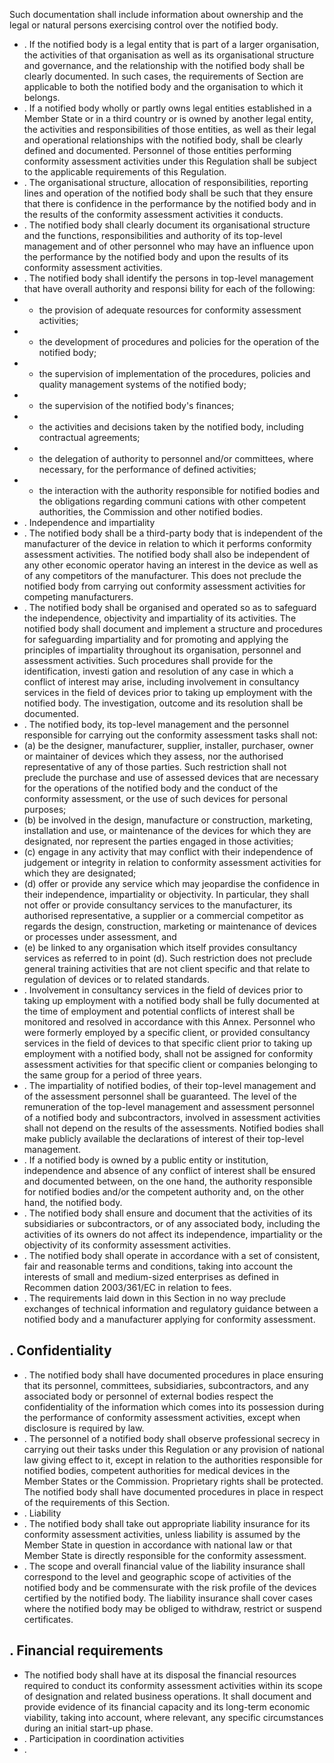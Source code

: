 Such  documentation  shall  include  information  about  ownership  and  the  legal  or  natural persons exercising control over  the notified body.
- .   If  the  notified  body  is  a  legal  entity  that  is  part  of  a  larger  organisation,  the  activities  of  that  organisation  as  well as  its  organisational  structure  and  governance,  and  the  relationship  with  the  notified  body  shall  be  clearly documented.  In  such  cases,  the  requirements  of  Section    are  applicable  to  both  the  notified  body  and  the organisation to which it belongs.
- .   If  a  notified  body  wholly  or  partly  owns  legal  entities  established  in  a  Member  State  or  in  a  third  country  or  is owned  by  another  legal  entity,  the  activities  and  responsibilities  of  those  entities,  as  well  as  their  legal  and operational  relationships  with  the  notified  body,  shall  be  clearly  defined  and  documented.  Personnel  of  those entities  performing  conformity  assessment  activities  under  this  Regulation  shall  be  subject  to  the  applicable requirements of this Regulation.
- .   The organisational structure, allocation of responsibilities, reporting lines and operation of  the notified body shall be  such  that  they  ensure  that  there  is  confidence  in  the  performance  by  the  notified  body  and  in  the  results  of the conformity assessment activities it conducts.
- .   The  notified  body  shall  clearly  document  its  organisational  structure  and  the  functions,  responsibilities  and authority of  its  top-level  management  and  of other  personnel  who  may  have  an  influence  upon  the  performance by the notified body and upon the results of its conformity assessment activities.
- . The  notified  body  shall  identify  the  persons  in  top-level  management  that  have  overall  authority  and  responsi­ bility for each of  the following:
- -  the provision of adequate resources for conformity assessment activities;
- -  the development of procedures and policies for the operation of the notified body;
- -  the supervision of implementation of the procedures, policies and quality management systems of the notified body;
- -  the supervision of the notified body's finances;
- -  the activities and decisions taken by the notified body, including contractual agreements;
- -  the  delegation  of  authority  to  personnel  and/or  committees,  where  necessary,  for  the  performance  of  defined activities;
- - the  interaction  with  the  authority  responsible  for  notified  bodies  and  the  obligations  regarding  communi­ cations with other competent authorities, the Commission and other notified bodies.
- . Independence and impartiality
- .   The  notified  body  shall  be  a  third-party  body  that  is  independent  of  the  manufacturer  of  the  device  in  relation  to which  it  performs  conformity  assessment  activities.  The  notified  body  shall  also  be  independent  of  any  other economic operator having  an  interest  in  the  device  as  well  as  of  any competitors  of  the  manufacturer.  This  does not preclude the notified body from carrying out conformity assessment activities for competing manufacturers.
- .   The notified body  shall  be  organised  and  operated so as to  safeguard the independence,  objectivity  and impartiality  of  its  activities.  The  notified  body  shall  document  and  implement  a  structure  and  procedures  for safeguarding impartiality and for promoting and applying the principles of impartiality throughout its organisation,  personnel  and  assessment  activities.  Such  procedures  shall  provide  for  the  identification,  investi­ gation  and  resolution  of  any  case  in  which  a  conflict  of  interest  may  arise,  including  involvement  in  consultancy services  in  the  field  of  devices  prior  to  taking  up  employment  with  the  notified  body.  The  investigation,  outcome and its resolution shall be documented.
- .   The  notified  body,  its  top-level  management  and  the  personnel  responsible  for  carrying  out  the  conformity assessment tasks shall not:
- (a)   be  the  designer,  manufacturer,  supplier,  installer,  purchaser,  owner  or  maintainer of  devices  which they  assess, nor  the  authorised representative of any of  those parties. Such restriction shall not preclude the purchase and use  of  assessed  devices  that  are  necessary  for  the  operations  of  the  notified  body  and  the  conduct  of  the conformity assessment, or the use of such devices for personal purposes;
- (b)   be  involved  in  the  design,  manufacture  or  construction,  marketing,  installation  and  use,  or  maintenance  of the devices for  which they are designated, nor represent the parties engaged in those activities;
- (c)   engage  in  any  activity  that  may  conflict  with  their  independence  of  judgement  or  integrity  in  relation  to conformity assessment activities for which they are designated;
- (d)   offer  or  provide  any  service  which  may  jeopardise  the  confidence  in  their  independence,  impartiality  or objectivity. In particular, they  shall not  offer or provide  consultancy  services to the manufacturer,  its authorised representative, a supplier or a commercial  competitor  as regards the design, construction, marketing or maintenance of devices or processes under assessment, and
- (e)   be  linked  to  any  organisation  which  itself  provides  consultancy  services  as  referred  to  in  point  (d).  Such restriction  does  not  preclude general  training activities  that are  not  client  specific  and  that  relate  to regulation of devices or  to related standards.
- .   Involvement  in  consultancy  services  in  the  field  of  devices  prior  to  taking  up  employment  with  a  notified  body shall  be  fully  documented  at  the  time  of  employment  and  potential  conflicts  of  interest  shall  be  monitored  and resolved  in  accordance  with  this  Annex.  Personnel  who were  formerly employed  by a  specific  client,  or  provided consultancy  services  in  the  field  of  devices  to  that  specific  client  prior  to  taking  up  employment  with  a  notified body, shall not be assigned for conformity assessment activities for  that specific  client or companies belonging to the same group for a period of three years.
- .   The  impartiality  of  notified  bodies,  of  their  top-level  management  and  of  the  assessment  personnel  shall  be guaranteed.  The  level  of  the  remuneration  of  the  top-level  management  and  assessment  personnel  of  a  notified body  and  subcontractors,  involved  in  assessment  activities  shall  not  depend  on  the  results  of  the  assessments. Notified bodies shall make publicly available the declarations of interest of their  top-level management.
- .   If  a  notified  body  is  owned  by  a  public  entity or  institution,  independence  and  absence  of  any conflict  of  interest shall  be  ensured  and  documented  between,  on  the  one  hand,  the  authority  responsible  for  notified  bodies  and/or the competent authority and, on the other hand, the notified body.
- .   The  notified  body  shall  ensure  and  document  that  the  activities  of  its  subsidiaries  or  subcontractors,  or  of  any associated  body, including the activities of its owners  do  not  affect its  independence,  impartiality  or the objectivity of its conformity assessment activities.
- .   The  notified  body  shall  operate  in  accordance  with  a  set  of  consistent,  fair  and  reasonable  terms  and  conditions, taking into account the interests of small and medium-sized enterprises as defined in Recommen­ dation 2003/361/EC in relation to fees.
- .   The requirements laid down in this Section in no way preclude exchanges of technical information and regulatory guidance between a notified body and a manufacturer applying for conformity assessment.
## . Confidentiality
- .   The notified body shall have  documented procedures in place ensuring that its personnel, committees, subsidiaries, subcontractors, and any associated body or personnel of external bodies respect the confidentiality of the  information  which  comes  into  its  possession  during  the  performance  of  conformity  assessment  activities, except when disclosure is required by law.
- .   The  personnel  of  a  notified  body  shall  observe  professional  secrecy  in  carrying  out  their  tasks  under  this Regulation or any provision of national law giving effect to it, except in relation to the authorities responsible for notified  bodies,  competent  authorities  for  medical  devices  in  the  Member  States  or  the  Commission.  Proprietary rights  shall  be  protected.  The  notified  body  shall  have  documented  procedures  in  place  in  respect  of  the requirements of this Section.
- . Liability
- .   The  notified  body  shall  take  out  appropriate  liability  insurance  for  its  conformity  assessment  activities,  unless liability  is  assumed  by  the  Member  State  in  question  in  accordance  with  national  law  or  that  Member  State  is directly responsible for  the conformity assessment.
- .   The  scope  and  overall  financial  value  of  the  liability  insurance  shall  correspond  to the  level  and  geographic scope of  activities  of  the  notified  body  and  be  commensurate  with  the  risk  profile  of  the  devices  certified  by  the notified  body.  The  liability  insurance  shall  cover  cases  where  the  notified  body  may  be  obliged  to  withdraw, restrict or suspend certificates.
## . Financial requirements
- The notified  body  shall  have  at  its  disposal  the  financial  resources  required  to  conduct  its  conformity  assessment activities  within  its  scope  of  designation  and  related  business  operations.  It  shall  document  and  provide  evidence of  its  financial  capacity  and  its  long-term  economic  viability,  taking  into  account,  where  relevant,  any  specific circumstances during an initial start-up phase.
- . Participation in coordination activities
- . 